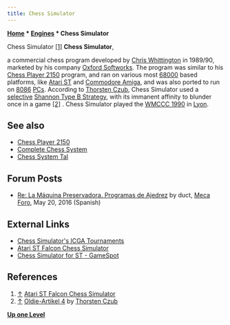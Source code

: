 ```yaml
---
title: Chess Simulator
---
```

**[Home](Home "Home") * [Engines](Engines "Engines") * Chess Simulator**

[](http://www.atarimania.com/game-atari-st-chess-simulator_8912.html) Chess Simulator <a id="cite-note-1" href="#cite-ref-1">[1]</a>
**Chess Simulator**,

a commercial chess program developed by [Chris Whittington](Chris_Whittington "Chris Whittington") in 1989/90, marketed by his company [Oxford Softworks](Oxford_Softworks "Oxford Softworks"). The program was similar to his [Chess Player 2150](Chess_Player_2150 "Chess Player 2150") program, and ran on various most [68000](68000 "68000") based platforms, like [Atari ST](Atari_ST "Atari ST") and [Commodore Amiga](Amiga "Amiga"), and was also ported to run on [8086](8086 "8086") [PCs](IBM_PC "IBM PC"). According to [Thorsten Czub](Thorsten_Czub "Thorsten Czub"), Chess Simulator used a [selective](Selectivity "Selectivity") [Shannon Type B Strategy](Type_B_Strategy "Type B Strategy"), with its immanent affinity to blunder once in a game <a id="cite-note-2" href="#cite-ref-2">[2]</a> . Chess Simulator played the [WMCCC 1990](WMCCC_1990 "WMCCC 1990") in [Lyon](https://en.wikipedia.org/wiki/Lyon).

## See also

- [Chess Player 2150](Chess_Player_2150 "Chess Player 2150")
- [Complete Chess System](Complete_Chess_System "Complete Chess System")
- [Chess System Tal](Chess_System_Tal "Chess System Tal")

## Forum Posts

- [Re: La Máquina Preservadora. Programas de Ajedrez](http://www.foro.meca-web.es/viewtopic.php?f=9&t=72&start=50#p9325) by duct, [Meca Foro](Computer_Chess_Forums "Computer Chess Forums"), May 20, 2016 (Spanish)

## External Links

- [Chess Simulator's ICGA Tournaments](https://www.game-ai-forum.org/icga-tournaments/program.php?id=343)
- [Atari ST Falcon Chess Simulator](http://www.atarimania.com/game-atari-st-chess-simulator_8912.html)
- [Chess Simulator for ST - GameSpot](http://www.gamespot.com/ast/puzzle/chesssimulator/index.html)

## References

1. <a id="cite-ref-1" href="#cite-note-1">↑</a> [Atari ST Falcon Chess Simulator](http://www.atarimania.com/game-atari-st-chess-simulator_8912.html)
1. <a id="cite-ref-2" href="#cite-note-2">↑</a> [Oldie-Artikel 4](http://thorstenczub.de/oldie4.html) by [Thorsten Czub](Thorsten_Czub "Thorsten Czub")

**[Up one Level](Engines "Engines")**

